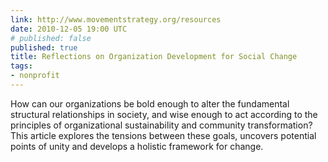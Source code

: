 ```yaml
---
link: http://www.movementstrategy.org/resources
date: 2010-12-05 19:00 UTC
# published: false
published: true
title: Reflections on Organization Development for Social Change
tags:
- nonprofit
---
```


How can our organizations be bold enough to alter the fundamental structural relationships in society, and wise enough to act according to the principles of organizational sustainability and community transformation? This article explores the tensions between these goals, uncovers potential points of unity and develops a holistic framework for change.
